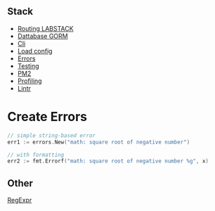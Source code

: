 ## Stack


* [Routing LABSTACK](github.com/labstack/echo/v4)
* [Dattabase GORM](gorm.io/gorm)
* [Cli](https://github.com/spf13/cobra)
* [Load config](https://github.com/spf13/viper)
* [Errors]() 
* [Testing](https://github.com/stretchr/testify#mock-package)
* [PM2]()
* [Profiling](https://artem.krylysov.com/blog/2017/03/13/profiling-and-optimizing-go-web-applications/)
* [Lintr](https://golangci-lint.run/usage/quick-start/)




# Create Errors
```go
// simple string-based error
err1 := errors.New("math: square root of negative number")

// with formatting
err2 := fmt.Errorf("math: square root of negative number %g", x)
```
## Other
[RegExpr](https://github.com/mingrammer/commonregex)
